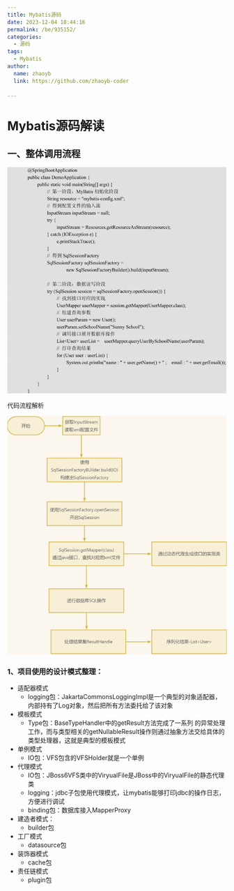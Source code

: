 ```yaml
---
title: Mybatis源码
date: 2023-12-04 18:44:16
permalink: /be/935152/
categories:
  - 源码
tags:
  - Mybatis
author: 
  name: zhaoyb
  link: https://github.com/zhaoyb-coder

---
```


# Mybatis源码解读

## 一、整体调用流程

![image-20231204185355201](https://raw.githubusercontent.com/zhaoyb-coder/pic-repo/main/image-20231204185355201.png)



代码流程解析

![image-20231204185502249](https://raw.githubusercontent.com/zhaoyb-coder/pic-repo/main/image-20231204185502249.png)

### 1、项目使用的设计模式整理：

- 适配器模式
  - logging包：JakartaCommonsLoggingImpl是一个典型的对象适配器，内部持有了Log对象，然后把所有方法委托给了该对象
- 模板模式
  - Type包：BaseTypeHandler中的getResult方法完成了一系列 的异常处理工作，而与类型相关的getNullableResult操作则通过抽象方法交给具体的类型处理器，这就是典型的模板模式
- 单例模式
  - IO包：VFS包含的VFSHolder就是一个单例
- 代理模式
  - IO包：JBoss6VFS类中的ViryualFile是JBoss中的ViryualFile的静态代理类
  - logging：jdbc子包使用代理模式，让mybatis能够打印jdbc的操作日志，方便进行调试
  - binding包：数据库接入MapperProxy
- 建造者模式：
  - builder包
- 工厂模式
  - datasource包
- 装饰器模式
  - cache包
- 责任链模式
  - plugin包

